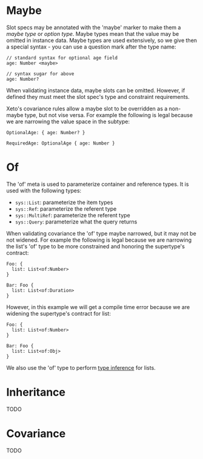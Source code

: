 # Maybe

Slot specs may be annotated with the 'maybe' marker to make
them a *maybe type* or *option type*.  Maybe types mean that the
value may be omitted in instance data.  Maybe types are used
extensively, so we give then a special syntax - you can use
a question mark after the type name:

```xeto
// standard syntax for optional age field
age: Number <maybe>

// syntax sugar for above
age: Number?
```

When validating instance data, maybe slots can be omitted.  However, if
defined they must meet the slot spec's type and constraint requirements.

Xeto's covariance rules allow a maybe slot to be overridden as a non-maybe
type, but not vise versa.  For example the following is legal because
we are narrowing the value space in the subtype:

```xeto
OptionalAge: { age: Number? }

RequiredAge: OptionalAge { age: Number }
```

# Of
The 'of' meta is used to parameterize container and reference types.
It is used with the following types:
  - `sys::List`: parameterize the item types
  - `sys::Ref`: parameterize the referent type
  - `sys::MultiRef`: parameterize the referent type
  - `sys::Query`: parameterize what the query returns

When validating covariance the 'of' type maybe narrowed, but it may not
be not widened.  For example the following is legal because we are narrowing
the list's 'of' type  to be more constrained and honoring the supertype's
contract:

```xeto
Foo: {
  list: List<of:Number>
}

Bar: Foo {
  list: List<of:Duration>
}
```

However, in this example we will get a compile time error because we
are widening the supertype's contract for list:

```xeto
Foo: {
  list: List<of:Number>
}

Bar: Foo {
  list: List<of:Obj>
}
```

We also use the 'of' type to perform [type inference](Specs.md#lists) for lists.

# Inheritance

TODO

# Covariance

TODO

